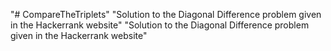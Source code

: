 "# CompareTheTriplets" 
"Solution to the Diagonal Difference problem given in the Hackerrank website" 
"Solution to the Diagonal Difference problem given in the Hackerrank website" 
